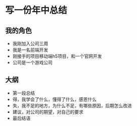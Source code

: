 # 写一份年中总结

## 我的角色
- 我刚加入公司三周
- 我是一名前端开发
- 刚接手的项目移动端h5项目，和一个官网开发
- 公司是一个游戏公司

## 大纲
- 第一段总结
- 得，我学会了什么，懂得了什么，感恩什么
- 失，我不足的地方，为什么不足，有哪些原因，后期怎么改进
- 建议，对公司的期望，对自己的要求
- 最后结语
